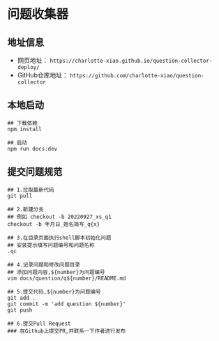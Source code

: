 # 问题收集器

## 地址信息

- 网页地址：
`https://charlotte-xiao.github.io/question-collector-deploy/`
- GitHub仓库地址：
`https://github.com/charlotte-xiao/question-collector`

## 本地启动

```shell
## 下载依赖
npm install

## 启动
npm run docs:dev
```

## 提交问题规范

```shell
## 1.拉取最新代码
git pull

## 2.新建分支
## 例如 checkout -b 20220927_xs_q1
checkout -b 年月日_姓名简写_q{x}

## 3.在目录页面执行shell脚本初始化问题
## 安装提示填写问题编号和问题名称
.qc

## 4.记录问题和修改问题目录
## 添加问题内容,${number}为问题编号
vim docs/question/q${number}/README.md

## 5.提交代码,${number}为问题编号
git add .
git commit -m 'add question ${number}'
git push 

## 6.提交Pull Request
### 在Github上提交PR,并联系一下作者进行发布
```
